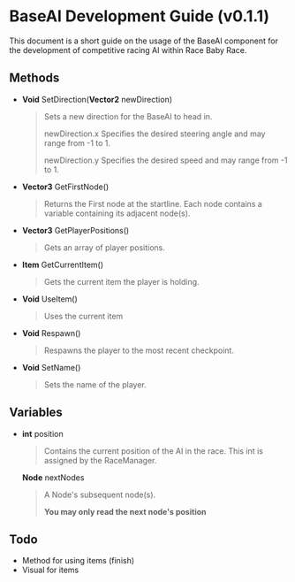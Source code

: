 # BaseAI Development Guide (v0.1.1)

This document is a short guide on the usage of the BaseAI component for the development of competitive racing AI within Race Baby Race.

## Methods

- **Void** SetDirection(**Vector2** newDirection)

  > Sets a new direction for the BaseAI to head in.
  >
  > newDirection.x Specifies the desired steering angle and may range from -1 to 1.
  >
  > newDirection.y Specifies the desired speed and may range from -1 to 1.

- **Vector3** GetFirstNode()

  > Returns the First node at the startline. Each node contains a variable containing its adjacent node(s).
  
- **Vector3** GetPlayerPositions()

  > Gets an array of player positions.
  
- **Item** GetCurrentItem()

  > Gets the current item the player is holding.

- **Void** UseItem()

  > Uses the current item
  >

- **Void** Respawn()

  > Respawns the player to the most recent checkpoint.
  >
  
- **Void** SetName()

  > Sets the name of the player.
  >

## Variables

- **int** position

  > Contains the current position of the AI in the race. This int is assigned by the RaceManager.

  **Node** nextNodes

  > A Node's subsequent node(s).
  >
  > **You may only read the next node's position**

## Todo

- Method for using items (finish)
- Visual for items

